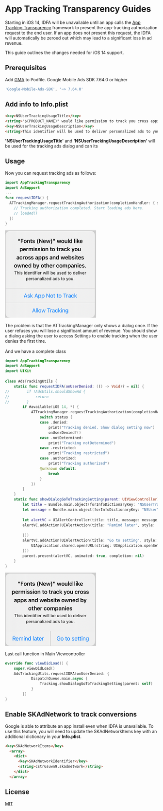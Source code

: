 # App Tracking Transparency Guides

Starting in iOS 14, IDFA will be unavailable until an app calls the [App Tracking Transparency](https://developer.apple.com/documentation/apptrackingtransparency) framework to present the app-tracking authorization request to the end user. If an app does not present this request, the IDFA will automatically be zeroed out which may lead to a significant loss in ad revenue.

This guide outlines the changes needed for iOS 14 support.

## Prerequisites

Add [GMA](https://developers.google.com/admob/ios/quick-start) to Podfile.
Google Mobile Ads SDK 7.64.0 or higher

```bash
'Google-Mobile-Ads-SDK', '~> 7.64.0'
```

## Add info to Info.plist

```html
<key>NSUserTrackingUsageTitle</key>
<string>"$(PRODUCT_NAME)" would like permission to track you cross apps and website owned by other companies</string>
<key>NSUserTrackingUsageDescription</key>
<string>This identifier will be used to deliver personalized ads to you.</string>
```

<b>'NSUserTrackingUsageTitle'</b> and <b>'NSUserTrackingUsageDescription'</b> will be used for the tracking ads dialog and can its

## Usage

Now you can request tracking ads as follows:

```swift
import AppTrackingTransparency
import AdSupport
...
func requestIDFA() {
  ATTrackingManager.requestTrackingAuthorization(completionHandler: { status in
    // Tracking authorization completed. Start loading ads here.
    // loadAd()
  })
}
```

<img src="DialogTracking.png" width="300">

The problem is that the ATTrackingManager only shows a dialog once. If the user refuses you will lose a significant amount of revenue. You should show a dialog asking the user to access Settings to enable tracking when the user denies the first time.<br/><br/>
And we have a complete class

```swift
import AppTrackingTransparency
import AdSupport
import UIKit

class AdsTrackingUtils {
    static func requestIDFA(onUserDenied: (() -> Void)? = nil) {
//        if !AdsUtils.shouldShowAd {
//            return
//        }
        if #available(iOS 14, *) {
            ATTrackingManager.requestTrackingAuthorization(completionHandler: { status in
                switch status {
                case .denied:
                    print("Tracking denied. Show dialog setting now")
                    onUserDenied?()
                case .notDetermined:
                    print("Tracking notDetermined")
                case .restricted:
                    print("Tracking restricted")
                case .authorized:
                    print("Tracking authorized")
                @unknown default:
                    break
                }
            })
        }
    }
    static func showDialogGoToTrackingSetting(parent: UIViewController) {
        let title = Bundle.main.object(forInfoDictionaryKey: "NSUserTrackingUsageTitle") as? String ?? ""
        let message = Bundle.main.object(forInfoDictionaryKey: "NSUserTrackingUsageDescription") as? String ?? ""
        
        let alertVC = UIAlertController(title: title, message: message, preferredStyle: .alert)
        alertVC.addAction(UIAlertAction(title: "Remind later", style: .default, handler: { (alertController) -> Void in
            
        }))
        alertVC.addAction(UIAlertAction(title: "Go to setting", style: .default, handler: { (alertController) -> Void in
            UIApplication.shared.open(URL(string: UIApplication.openSettingsURLString)!, options: [:], completionHandler: nil)
        }))
        parent.present(alertVC, animated: true, completion: nil)
    }
}
```

<img src="Tracking.png" width="300">

Last call function in Main Viewcontroller
```swift
override func viewDidLoad() {
    super.viewDidLoad()
    AdsTrackingUtils.requestIDFA(onUserDenied: {
            DispatchQueue.main.async {
                Tracking.showDialogGoToTrackingSetting(parent: self)
            }
        })
}
```

## Enable SKAdNetwork to track conversions

Google is able to attribute an app install even when IDFA is unavailable. To use this feature, you will need to update the SKAdNetworkItems key with an additional dictionary in your <b>Info.plist</b>.

```html
<key>SKAdNetworkItems</key>
  <array>
    <dict>
      <key>SKAdNetworkIdentifier</key>
      <string>cstr6suwn9.skadnetwork</string>
    </dict>
  </array>
```

## License
[MIT](https://choosealicense.com/licenses/mit/)

